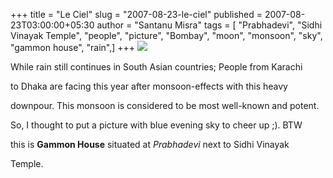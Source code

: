 +++
title = "Le Ciel"
slug = "2007-08-23-le-ciel"
published = 2007-08-23T03:00:00+05:30
author = "Santanu Misra"
tags = [ "Prabhadevi", "Sidhi Vinayak Temple", "people", "picture", "Bombay", "moon", "monsoon", "sky", "gammon house", "rain",]
+++
[](/image_article/gammon-big.jpg "Blue sky with moon at dusk")![](../images/2007-08-23-le-ciel-gammon.jpg)

While rain still continues in South Asian countries; People from Karachi
to Dhaka are facing this year after monsoon-effects with this heavy
downpour. This monsoon is considered to be most well-known and potent.
So, I thought to put a picture with blue evening sky to cheer up ;). BTW
this is **Gammon House** situated at *Prabhadevi* next to Sidhi Vinayak
Temple.
